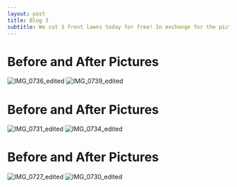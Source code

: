 ```yaml
---
layout: post
title: Blog 3
subtitle: We cut 3 front lawns today for free! In exchange for the pictures and handed out our business card.
---
```

# **Before and After Pictures**
![IMG_0736_edited](https://user-images.githubusercontent.com/129482309/231505320-375d795d-54b1-4094-95a9-de44245d7a9e.jpg)  ![IMG_0739_edited](https://user-images.githubusercontent.com/129482309/231505363-0c91bda1-d4c3-4579-a444-749da69cf5f9.jpg)


# **Before and After Pictures**
![IMG_0731_edited](https://user-images.githubusercontent.com/129482309/231505904-1176cd62-6598-4492-9e4c-2eae4b6f7f3f.jpg)  ![IMG_0734_edited](https://user-images.githubusercontent.com/129482309/231506352-076653fa-fde3-4f16-92f4-14d6d6731bc4.jpg)


# **Before and After Pictures**
![IMG_0727_edited](https://user-images.githubusercontent.com/129482309/231507170-70910b29-dd89-4dd9-8365-85ffbfc3f93d.jpg)  ![IMG_0730_edited](https://user-images.githubusercontent.com/129482309/231507212-9d3e9b0c-19df-44a4-a4da-5371070dc72f.jpg)

